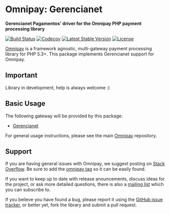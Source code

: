 # Omnipay: Gerencianet

**Gerencianet Pagamentos' driver for the Omnipay PHP payment processing library**

[![Build Status](https://travis-ci.org/fontesoft/omnipay-gerencianet.svg?branch=master)](https://travis-ci.org/fontesoft/omnipay-gerencianet)
[![Codecov](https://codecov.io/gh/fontesoft/omnipay-gerencianet/branch/master/graph/badge.svg)](https://codecov.io/gh/fontesoft/omnipay-gerencianet)
[![Latest Stable Version](https://poser.pugx.org/fontesoft/omnipay-gerencianet/v/stable)](https://packagist.org/packages/fontesoft/omnipay-gerencianet)
[![License](https://poser.pugx.org/fontesoft/omnipay-gerencianet/license)](https://packagist.org/packages/fontesoft/omnipay-gerencianet)

[Omnipay](https://github.com/thephpleague/omnipay) is a framework agnostic, multi-gateway payment processing library for PHP 5.3+. This package implements Gerencianet support for Omnipay.

## Important

Library in development, help is always welcome :)

## Basic Usage

The following gateway will be provided by this package:

* [Gerencianet](https://gerencianet.com.br/)

For general usage instructions, please see the main [Omnipay](https://github.com/thephpleague/omnipay) repository.

## Support

If you are having general issues with Omnipay, we suggest posting on [Stack Overflow](https://stackoverflow.com/). Be sure to add the [omnipay tag](https://stackoverflow.com/questions/tagged/omnipay) so it can be easily found.

If you want to keep up to date with release anouncements, discuss ideas for the project, or ask more detailed questions, there is also a [mailing list](https://groups.google.com/forum/#!forum/omnipay) which you can subscribe to.

If you believe you have found a bug, please report it using the [GitHub issue tracker](https://github.com/thephpleague/omnipay-paypal/issues), or better yet, fork the library and submit a pull request.
